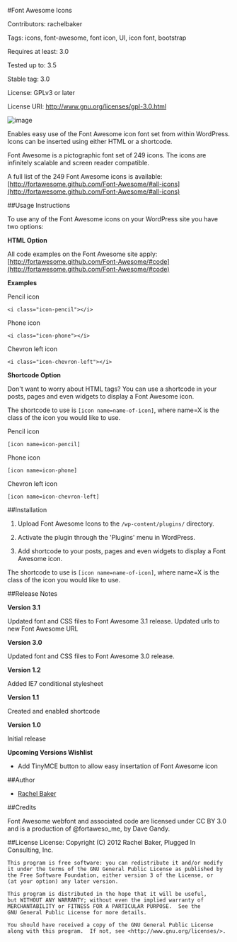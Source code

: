 #Font Awesome Icons

Contributors: rachelbaker

Tags: icons, font-awesome, font icon, UI, icon font, bootstrap

Requires at least: 3.0

Tested up to: 3.5

Stable tag: 3.0

License: GPLv3 or later

License URI: http://www.gnu.org/licenses/gpl-3.0.html

![image](http://f.cl.ly/items/3Y0C0i270N281b0v2Q3y/banner-772x250.png)


Enables easy use of the Font Awesome icon font set from within WordPress.  Icons can be inserted using either HTML or a shortcode.

Font Awesome is a pictographic font set of 249 icons.  The icons are infinitely scalable and screen reader compatible.

A full list of the 249 Font Awesome icons is available: [http://fortawesome.github.com/Font-Awesome/#all-icons](http://fortawesome.github.com/Font-Awesome/#all-icons)

##Usage Instructions

To use any of the Font Awesome icons on your WordPress site you have two options:

__HTML Option__

All code examples on the Font Awesome site apply: [http://fortawesome.github.com/Font-Awesome/#code](http://fortawesome.github.com/Font-Awesome/#code)

**Examples**

Pencil icon

`<i class="icon-pencil"></i>`

Phone icon

`<i class="icon-phone"></i>`

Chevron left icon

`<i class="icon-chevron-left"></i>`

__Shortcode Option__

Don't want to worry about HTML tags?  You can use a shortcode in your posts, pages and even widgets to display a Font Awesome icon.

The shortcode to use is `[icon name=name-of-icon]`, where name=X is the class of the icon you would like to use.


Pencil icon

`[icon name=icon-pencil]`

Phone icon

`[icon name=icon-phone]`

Chevron left icon

`[icon name=icon-chevron-left]`



##Installation

1. Upload Font Awesome Icons to the `/wp-content/plugins/` directory.

2. Activate the plugin through the 'Plugins' menu in WordPress.

3. Add shortcode to your posts, pages and even widgets to display a Font Awesome icon.

The shortcode to use is `[icon name=name-of-icon]`, where name=X is the class of the icon you would like to use.

##Release Notes

__Version 3.1__

Updated font and CSS files to Font Awesome 3.1 release.
Updated urls to new Font Awesome URL


__Version 3.0__

Updated font and CSS files to Font Awesome 3.0 release.

__Version 1.2__

Added IE7 conditional stylesheet

__Version 1.1__

Created and enabled shortcode

__Version 1.0__

Initial release

__Upcoming Versions Wishlist__

*   Add TinyMCE button to allow easy insertation of Font Awesome icon


##Author

- [Rachel Baker](http://rachelbaker.me)

##Credits

 Font Awesome webfont and associated code are licensed under CC BY 3.0 and is a production of @fortaweso_me, by Dave Gandy.

##License
License:
    Copyright (C) 2012  Rachel Baker, Plugged In Consulting, Inc.

    This program is free software: you can redistribute it and/or modify
    it under the terms of the GNU General Public License as published by
    the Free Software Foundation, either version 3 of the License, or
    (at your option) any later version.

    This program is distributed in the hope that it will be useful,
    but WITHOUT ANY WARRANTY; without even the implied warranty of
    MERCHANTABILITY or FITNESS FOR A PARTICULAR PURPOSE.  See the
    GNU General Public License for more details.

    You should have received a copy of the GNU General Public License
    along with this program.  If not, see <http://www.gnu.org/licenses/>.